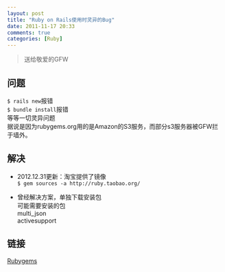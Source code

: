 ```yaml
---
layout: post
title: "Ruby on Rails使用时灵异的Bug"
date: 2011-11-17 20:33
comments: true
categories: [Ruby]
---
```

> 送给敬爱的GFW

## 问题
`$ rails new`报错  
`$ bundle install`报错  
等等一切灵异问题  
据说是因为rubygems.org用的是Amazon的S3服务，而部分s3服务器被GFW拦于墙外。

## 解决
- 2012.12.31更新：淘宝提供了镜像  
`$ gem sources -a http://ruby.taobao.org/`

- 曾经解决方案，单独下载安装包  
  可能需要安装的包  
  multi_json  
  activesupport  

## 链接
[Rubygems](http://rubygems.org/)
